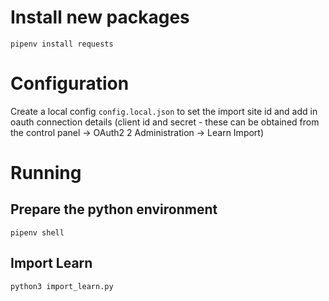 # Install new packages

`pipenv install requests`

# Configuration

Create a local config `config.local.json` to set the import site id and add in oauth connection details (client id and secret - these can be obtained from the control panel -> OAuth2 2 Administration -> Learn Import)

# Running

## Prepare the python environment

`pipenv shell`

## Import Learn

`python3 import_learn.py`
